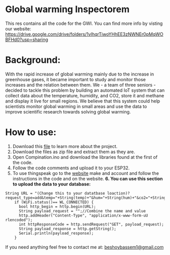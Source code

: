 # Global warming Inspectorem
This res contains all the code for the GWI.
You can find more info by visting our website: https://drive.google.com/drive/folders/1vlhqrTiwoYHhEE3zNWNEr0pMqWOBFHd0?usp=sharing 
# Background:
With the rapid increase of global warming mainly due to the increase in greenhouse gases, it became important to study and monitor those increases and the relation between them. We - a team of three seniors - decided to tackle this problem by building an automated IoT system that can collect data about the temperature, humidity, and CO2, store it and methane and display it live for small regions. We believe that this system could help scientists monitor global warming in small areas and use the data to improve scientific research towards solving global warming. 
# How to use:
1. Download this [file](https://drive.google.com/drive/folders/1vlhqrTiwoYHhEE3zNWNEr0pMqWOBFHd0?usp=sharing) to learn more about the project.
2. Download the files as zip file and extract them as they are.
3. Open Compination.ino and download the libraries found at the first of the code.
4. Follow the code comments and upload it to your ESP32.
5. To use thingspeak go to the [website](https://thingspeak.com/) make and account and follow the instructions in the code and on the website.
**6. You can use this section to upload the data to your database:**
```  
String URL = "(Change this to your datatbase loaction)?request_type=add&temp="+String(temp)+"&hum="+String(hum)+"&co2="+String(CO2)+"&ch4="+String(CH4);
    if (WiFi.status()== WL_CONNECTED) {
      bool http_begin = http.begin(URL);
      String payload_request = "";//Combine the name and value
      http.addHeader("Content-Type", "application/x-www-form-uU rlencoded");
      int httpResponseCode = http.sendRequest("GET", payload_request);
      String payload_response = http.getString();
      Serial.println(payload_response);
    }
```
If you need anything feel free to contact me at: beshoybassem1@gmail.com
